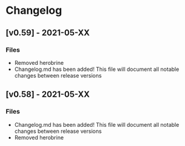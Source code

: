 # Changelog

## [v0.59] -  2021-05-XX
### Files
- Removed herobrine
- Changelog.md has been added! This file will document all notable changes between release versions

## [v0.58] -  2021-05-XX
### Files
- Changelog.md has been added! This file will document all notable changes between release versions
- Removed herobrine